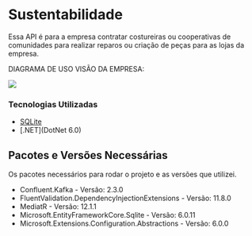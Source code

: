 # Sustentabilidade
 
Essa API é para a empresa contratar costureiras ou cooperativas de comunidades para realizar reparos ou criação de peças para as lojas da empresa.

DIAGRAMA DE USO VISÃO DA EMPRESA: 

[![](https://mermaid.ink/img/pako:eNptU9ty2jAQ_RWNnswMZAADAT-0k3ALSbgEeCrkYWutE02xRGWTNhie-iWdPmT6HfxYZQkb2sbMGGt19hzt2VVCfcmQejRYyW_-M6iYzDtLQfRztbhi3OdSAIlQvfDDmyRCkohHMYbwSEqlD-TauRKHnyseIWEaJlc6IYbD2-GXLCyF5bk2yLYzwxWaHcKQBFIJ9JFJlePaBtdJ5hgSGZG1OvwuTfHrhkc8ltHHvUFZaMdAd0KT7Ug7I7DRrjOSMQ-4D4rI93S6BtZLevkWAR-1xibVsJieFRgdfozPBI7R2WC4I32nK144EF-KWEEsyRoUvC_YN2k3SUfbJrRNunzUSfhkPtdKsk0sT9o3ZyqDvBgCBMO1wgisUgDbLaYVoj7GyexBmnt7PNuRumC37Ps2Bdw5pvi0dIWw4lvQ_5pWRoV_TmEduF-cmaUrDtC3g6E1dE_hMcu6N1nDZJJGScCFIWdwqu7OIrLl0CxHi7zMLMdMSs47MrCxM7PDR-CzQiIV06OiLZz05-P84GMDnSwy6P8G5qwTA31wukdjMy_k34wPBjZN0mCGYWcNm541bHZq2DuTMD03dZK1JfuRbJl1ixZpiCoEzvQFTdLIksbPGOKSevqTgfqypEux1zjQfZ69Cp96sdpgkW7WDGLscHhSEFIvgFWko8j0mKuhvfHm4hfpGsQnKU8YvaZeQr9Tr1auX1TLrVq9Uqs1LxutRq1IX6lXcluVi3K15Vabbt11y5XWvki3hqJy0ag2W65bqbrN6mW53mzs_wBYXGTF?type=png)](https://mermaid.live/edit#pako:eNptU9ty2jAQ_RWNnswMZAADAT-0k3ALSbgEeCrkYWutE02xRGWTNhie-iWdPmT6HfxYZQkb2sbMGGt19hzt2VVCfcmQejRYyW_-M6iYzDtLQfRztbhi3OdSAIlQvfDDmyRCkohHMYbwSEqlD-TauRKHnyseIWEaJlc6IYbD2-GXLCyF5bk2yLYzwxWaHcKQBFIJ9JFJlePaBtdJ5hgSGZG1OvwuTfHrhkc8ltHHvUFZaMdAd0KT7Ug7I7DRrjOSMQ-4D4rI93S6BtZLevkWAR-1xibVsJieFRgdfozPBI7R2WC4I32nK144EF-KWEEsyRoUvC_YN2k3SUfbJrRNunzUSfhkPtdKsk0sT9o3ZyqDvBgCBMO1wgisUgDbLaYVoj7GyexBmnt7PNuRumC37Ps2Bdw5pvi0dIWw4lvQ_5pWRoV_TmEduF-cmaUrDtC3g6E1dE_hMcu6N1nDZJJGScCFIWdwqu7OIrLl0CxHi7zMLMdMSs47MrCxM7PDR-CzQiIV06OiLZz05-P84GMDnSwy6P8G5qwTA31wukdjMy_k34wPBjZN0mCGYWcNm541bHZq2DuTMD03dZK1JfuRbJl1ixZpiCoEzvQFTdLIksbPGOKSevqTgfqypEux1zjQfZ69Cp96sdpgkW7WDGLscHhSEFIvgFWko8j0mKuhvfHm4hfpGsQnKU8YvaZeQr9Tr1auX1TLrVq9Uqs1LxutRq1IX6lXcluVi3K15Vabbt11y5XWvki3hqJy0ag2W65bqbrN6mW53mzs_wBYXGTF)


### Tecnologias Utilizadas

* [SQLite](https://www.sqlite.org/)
* [.NET](DotNet 6.0)


## Pacotes e Versões Necessárias

Os pacotes necessários para rodar o projeto e as versões que utilizei.

* Confluent.Kafka - Versão: 2.3.0
* FluentValidation.DependencyInjectionExtensions - Versão: 11.8.0
* MediatR - Versão: 12.1.1
* Microsoft.EntityFrameworkCore.Sqlite - Versão: 6.0.11
* Microsoft.Extensions.Configuration.Abstractions - Versão: 6.0.0


